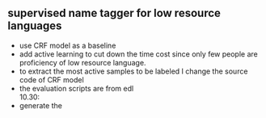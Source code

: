 supervised name tagger for low  resource languages
--------------------------------------------------
* use CRF model as a baseline   
* add active learning to cut down the time cost since only few people are proficiency of low resource language.  
* to extract the most active samples to be labeled I change the source code of CRF model 
* the evaluation scripts are from edl   
10.30:
* generate the 
